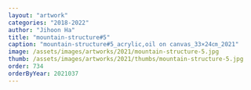 ```yaml
---
layout: "artwork"
categories: "2018-2022"
author: "Jihoon Ha"
title: "mountain-structure#5"
caption: "mountain-structure#5_acrylic,oil on canvas_33×24㎝_2021"
image: /assets/images/artworks/2021/mountain-structure-5.jpg
thumb: /assets/images/artworks/2021/thumbs/mountain-structure-5.jpg
order: 734
orderByYear: 2021037
---
```

